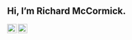 ## Hi, I’m Richard McCormick.

<p align="left">
<a href="https://www.linkedin.com/in/richard-mccormick-50885a16a/">
  <img align="left" alt="LinkedIn" width="22px" src="https://raw.githubusercontent.com/peterthehan/peterthehan/master/assets/linkedin.svg" />
</a>
<a href="https://www.discordapp.com/users/108035828248276992/">
  <img align="left" alt="Discord" width="22px" src="https://raw.githubusercontent.com/peterthehan/peterthehan/master/assets/discord.svg" />
</a>
</p>

